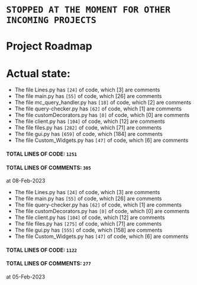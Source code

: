 # `STOPPED AT THE MOMENT FOR OTHER INCOMING PROJECTS`
# **Project Roadmap**

# **Actual state:**

- The file Lines.py has  `[24]`  of code, which  [3]  are comments
- The file main.py has  `[55]`  of code, which  [26]  are comments
- The file mc_query_handler.py has  `[18]`  of code, which  [2]  are comments
- The file query-checker.py has  `[62]`  of code, which  [1]  are comments
- The file customDecorators.py has  `[0]`  of code, which  [0]  are comments
- The file client.py has  `[104]`  of code, which  [12]  are comments
- The file files.py has  `[282]`  of code, which  [71]  are comments
- The file gui.py has  `[659]`  of code, which  [184]  are comments
- The file Custom_Widgets.py has  `[47]`  of code, which  [6]  are comments
#### TOTAL LINES OF CODE: `1251`
#### TOTAL LINES OF COMMENTS: `305`
at 08-Feb-2023

- The file Lines.py has  `[24]`  of code, which  [3]  are comments
- The file main.py has  `[55]`  of code, which  [26]  are comments
- The file query-checker.py has  `[62]`  of code, which  [1]  are comments
- The file customDecorators.py has  `[0]`  of code, which  [0]  are comments
- The file client.py has  `[104]`  of code, which  [12]  are comments
- The file files.py has  `[275]`  of code, which  [71]  are comments
- The file gui.py has  `[555]`  of code, which  [158]  are comments
- The file Custom_Widgets.py has  `[47]`  of code, which  [6]  are comments
#### TOTAL LINES OF CODE: `1122`
#### TOTAL LINES OF COMMENTS: `277`
at 05-Feb-2023

